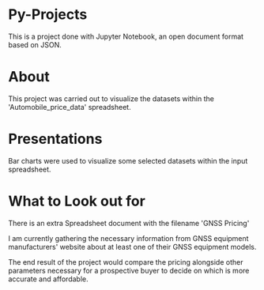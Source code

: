 # Py-Projects

This is a project done with Jupyter Notebook, an open document format based on JSON.



# About

This project was carried out to visualize the datasets within the 'Automobile_price_data' spreadsheet.


# Presentations
Bar charts were used to visualize some selected datasets within the input spreadsheet.


# What to Look out for

There is an extra Spreadsheet document with the filename 'GNSS Pricing'

I am currently gathering the necessary information from GNSS equipment manufacturers' website about at least one of their GNSS equipment models.

The end result of the project would compare the pricing alongside other parameters necessary for a prospective buyer to decide on which is more accurate and affordable.
